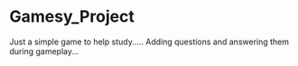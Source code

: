 # Gamesy_Project
Just a simple game to help study..... Adding questions and answering them during gameplay...

